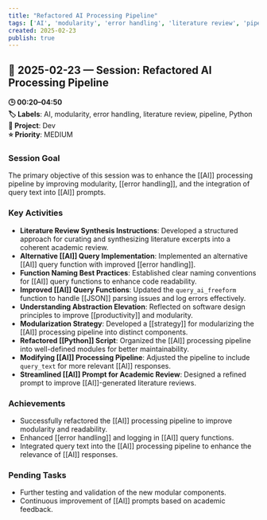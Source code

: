 ```yaml
---
title: "Refactored AI Processing Pipeline"
tags: ['AI', 'modularity', 'error handling', 'literature review', 'pipeline', 'Python']
created: 2025-02-23
publish: true
---
```


## 📅 2025-02-23 — Session: Refactored AI Processing Pipeline

**🕒 00:20–04:50**  
**🏷️ Labels**: AI, modularity, error handling, literature review, pipeline, Python  
**📂 Project**: Dev  
**⭐ Priority**: MEDIUM  


### Session Goal
The primary objective of this session was to enhance the [[AI]] processing pipeline by improving modularity, [[error handling]], and the integration of query text into [[AI]] prompts.

### Key Activities
- **Literature Review Synthesis Instructions**: Developed a structured approach for curating and synthesizing literature excerpts into a coherent academic review.
- **Alternative [[AI]] Query Implementation**: Implemented an alternative [[AI]] query function with improved [[error handling]].
- **Function Naming Best Practices**: Established clear naming conventions for [[AI]] query functions to enhance code readability.
- **Improved [[AI]] Query Functions**: Updated the `query_ai_freeform` function to handle [[JSON]] parsing issues and log errors effectively.
- **Understanding Abstraction Elevation**: Reflected on software design principles to improve [[productivity]] and modularity.
- **Modularization Strategy**: Developed a [[strategy]] for modularizing the [[AI]] processing pipeline into distinct components.
- **Refactored [[Python]] Script**: Organized the [[AI]] processing pipeline into well-defined modules for better maintainability.
- **Modifying [[AI]] Processing Pipeline**: Adjusted the pipeline to include `query_text` for more relevant [[AI]] responses.
- **Streamlined [[AI]] Prompt for Academic Review**: Designed a refined prompt to improve [[AI]]-generated literature reviews.

### Achievements
- Successfully refactored the [[AI]] processing pipeline to improve modularity and readability.
- Enhanced [[error handling]] and logging in [[AI]] query functions.
- Integrated query text into the [[AI]] processing pipeline to enhance the relevance of [[AI]] responses.

### Pending Tasks
- Further testing and validation of the new modular components.
- Continuous improvement of [[AI]] prompts based on academic feedback.
